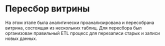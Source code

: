 # Пересбор витрины
На этом этапе была аналитически проанализирована и пересобрана витрина, состоящая из нескольких таблиц. Для пересбора был организован правильный ETL процесс для перезаписи старых и записи новых данных.
